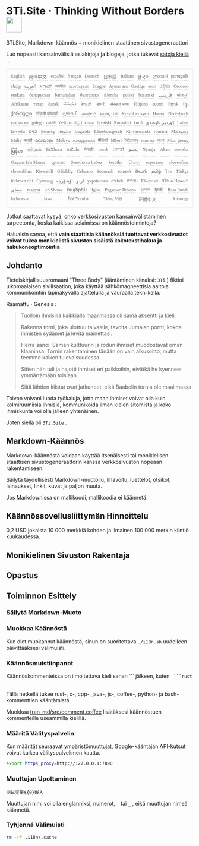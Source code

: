 <h1 style="justify-content:space-between">3Ti.Site ⋅ Thinking Without Borders<img src="//i-01.eu.org/3Ti/logo.svg" style="user-select:none;margin-top:-1px;width:42px"></h1>

3Ti.Site, Markdown-käännös + monikielinen staattinen sivustogeneraattori.

Luo nopeasti kansainvälisiä asiakirjoja ja blogeja, jotka tukevat [satoja kieliä](https://github.com/i18n-site/node/blob/main/lang/src/index.js) ...

<pre class="langli" style="display:flex;flex-wrap:wrap;background:transparent;border:1px solid #eee;font-size:12px;box-shadow:0 0 3px inset #eee;padding:12px 5px 4px 12px;justify-content:space-between;"><style>pre.langli i{font-weight:300;font-family:s;margin-right:7px;margin-bottom:8px;font-style:normal;color:#666;border-bottom:1px dashed #ccc;}</style><i>English</i><i> 简体中文 </i><i>español</i><i>français</i><i>Deutsch</i><i> 日本語 </i><i>italiano</i><i>한국어</i><i>русский</i><i>português</i><i>shqip</i><i>‫العربية‬</i><i>አማርኛ</i><i>অসমীয়া</i><i>azərbaycan</i><i>Eʋegbe</i><i>Aymar aru</i><i>Gaeilge</i><i>eesti</i><i>ଓଡ଼ିଆ</i><i>Oromoo</i><i>euskara</i><i>беларуская</i><i>bamanakan</i><i>български</i><i>íslenska</i><i>polski</i><i>bosanski</i><i>‫فارسی‬</i><i>भोजपुरी</i><i>Afrikaans</i><i>татар</i><i>dansk</i><i>‫ދިވެހިބަސް‬</i><i>ትግርኛ</i><i>डोगरी</i><i>संस्कृत भाषा</i><i>Filipino</i><i>suomi</i><i>Frysk</i><i>ខ្មែរ</i><i>ქართული</i><i>गोंयची कोंकणी</i><i>ગુજરાતી</i><i>avañe’ẽ</i><i>қазақ тілі</i><i>Kreyòl ayisyen</i><i>Hausa</i><i>Nederlands</i><i>кыргызча</i><i>galego</i><i>català</i><i>čeština</i><i>ಕನ್ನಡ</i><i>corsu</i><i>hrvatski</i><i>Runasimi</i><i>kurdî</i><i>‫کوردیی ناوەندی‬</i><i>Latina</i><i>latviešu</i><i>ລາວ</i><i>lietuvių</i><i>lingála</i><i>Luganda</i><i>Lëtzebuergesch</i><i>Kinyarwanda</i><i>română</i><i>Malagasy</i><i>Malti</i><i>मराठी</i><i>മലയാളം</i><i>Melayu</i><i>македонски</i><i>मैथिली</i><i>Māori</i><i>মৈতৈলোন্</i><i>монгол</i><i>বাংলা</i><i>Mizo ṭawng</i><i>မြန်မာ</i><i>𞄀𞄄𞄰𞄩𞄍𞄜𞄰</i><i>IsiXhosa</i><i>isiZulu</i><i>नेपाली</i><i>norsk</i><i>ਪੰਜਾਬੀ</i><i>‫پښتو‬</i><i>Nyanja</i><i>Akan</i><i>svenska</i><i>Gagana fa'a Sāmoa</i><i>српски</i><i>Sesotho sa Leboa</i><i>Sesotho</i><i>සිංහල</i><i>esperanto</i><i>slovenčina</i><i>slovenščina</i><i>Kiswahili</i><i>Gàidhlig</i><i>Cebuano</i><i>Soomaali</i><i>тоҷикӣ</i><i>తెలుగు</i><i>தமிழ்</i><i>ไทย</i><i>Türkçe</i><i>türkmen dili</i><i>Cymraeg</i><i>‫ئۇيغۇرچە‬</i><i>‫اردو‬</i><i>українська</i><i>o‘zbek</i><i>‫עברית‬</i><i>Ελληνικά</i><i>ʻŌlelo Hawaiʻi</i><i>‫سنڌي‬</i><i>magyar</i><i>chiShona</i><i>հայերեն</i><i>Igbo</i><i>Pagsasao Ilokano</i><i>‫ייִדיש‬</i><i>हिन्दी</i><i>Basa Sunda</i><i>Indonesia</i><i>Jawa</i><i>Èdè Yorùbá</i><i>Tiếng Việt</i><i> 正體中文 </i><i>Xitsonga</i></pre>

Jotkut saattavat kysyä, onko verkkosivuston kansainvälistäminen tarpeetonta, koska kaikissa selaimissa on käännöstoimintoja?

Haluaisin sanoa, että **vain staattisia käännöksiä tuottavat verkkosivustot voivat tukea monikielistä sivuston sisäistä kokotekstihakua ja hakukoneoptimointia** .

## Johdanto

Tieteiskirjallisuusromaani &quot;Three Body&quot; (ääntäminen kiinaksi: `3Tǐ` ) fiktioi ulkomaalaisen sivilisaation, joka käyttää sähkömagneettisia aaltoja kommunikointiin läpinäkyvällä ajattelulla ja vauraalla tekniikalla.

Raamattu · Genesis :

> Tuolloin ihmisillä kaikkialla maailmassa oli sama aksentti ja kieli.
>
> Rakenna torni, joka ulottuu taivaalle, tavoita Jumalan portti, kokoa ihmisten sydämet ja levitä mainettasi.
>
> Herra sanoi: Saman kulttuurin ja rodun ihmiset muodostavat oman klaaninsa. Tornin rakentaminen tänään on vain alkusoitto, mutta teemme kaiken tulevaisuudessa.
>
> Sitten hän tuli ja hajotti ihmiset eri paikkoihin, eivätkä he kyenneet ymmärtämään toisiaan.
>
> Siitä lähtien kiistat ovat jatkuneet, eikä Baabelin tornia ole maailmassa.

Toivon voivani luoda työkaluja, jotta maan ihmiset voivat olla kuin kolmiruumiisia ihmisiä, kommunikoida ilman kielen sitomista ja koko ihmiskunta voi olla jälleen yhtenäinen.

Joten siellä oli [`3Ti.Site`](//3Ti.Site) .

## Markdown-Käännös

Markdown-käännöstä voidaan käyttää itsenäisesti tai monikielisen staattisen sivustogeneraattorin kanssa verkkosivuston nopeaan rakentamiseen.

Säilytä täydellisesti Markdown-muotoilu, lihavoitu, luettelot, otsikot, lainaukset, linkit, kuvat ja paljon muuta.

Jos Markdownissa on mallikoodi, mallikoodia ei käännetä.

## Käännössovellusliittymän Hinnoittelu

0,2 USD jokaista 10 000 merkkiä kohden ja ilmainen 100 000 merkin kiintiö kuukaudessa.

## Monikielinen Sivuston Rakentaja

## Opastus

## Toiminnon Esittely

### Säilytä Markdown-Muoto

### Muokkaa Käännöstä

Kun olet muokannut käännöstä, sinun on suoritettava `./i18n.sh` uudelleen päivittääksesi välimuisti.

### Käännösmuistiinpanot

Käännöskommenteissa on ilmoitettava kieli sanan \``` jälkeen, kuten ` ```rust` .

Tällä hetkellä tukee rust-, c-, cpp-, java-, js-, coffee-, python- ja bash-kommenttien kääntämistä.

Muokkaa [tran_md/src/comment.coffee](https://github.com/i18n-site/node/blob/main/tran_md/src/comment.coffee) lisätäksesi käännöstuen kommenteille useammilla kielillä.

### Määritä Välityspalvelin

Kun määrität seuraavat ympäristömuuttujat, Google-kääntäjän API-kutsut voivat kulkea välityspalvelimen kautta.

```bash
export https_proxy=http://127.0.0.1:7890
```

### Muuttujan Upottaminen

```
测试变量${0}嵌入
```

Muuttujan nimi voi olla englanniksi, numerot, `-` tai `_` , eikä muuttujan nimeä käännetä.

### Tyhjennä Välimuisti

```bash
rm -rf .i18n/.cache
```
